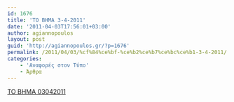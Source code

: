 ```yaml
---
id: 1676
title: 'ΤΟ ΒΗΜΑ 3-4-2011'
date: '2011-04-03T17:56:01+03:00'
author: agiannopoulos
layout: post
guid: 'http://agiannopoulos.gr/?p=1676'
permalink: /2011/04/03/%cf%84%ce%bf-%ce%b2%ce%b7%ce%bc%ce%b1-3-4-2011/
categories:
    - 'Αναφορές στον Τύπο'
    - Άρθρα
---
```


[TO BHMA 03042011](/wp-content/uploads/2012/04/to-bhma-03042011.docx)